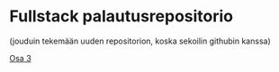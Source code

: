 # Fullstack palautusrepositorio

(jouduin tekemään uuden repositorion, koska sekoilin githubin kanssa)

[Osa 3](https://github.com/ellenra/Osa3)
